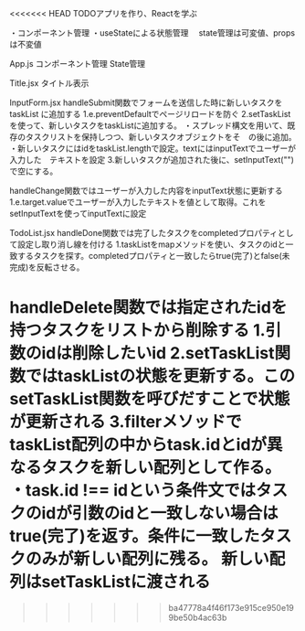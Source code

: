 <<<<<<< HEAD
TODOアプリを作り、Reactを学ぶ

・コンポーネント管理
・useStateによる状態管理
　state管理は可変値、propsは不変値

App.js
コンポーネント管理
State管理

Title.jsx
タイトル表示

InputForm.jsx
handleSubmit関数でフォームを送信した時に新しいタスクを taskList に追加する
1.e.preventDefaultでページリロードを防ぐ
2.setTaskListを使って、新しいタスクをtaskListに追加する。
    ・スプレッド構文を用いて、既存のタスクリストを保持しつつ、新しいタスクオブジェクトをそ　の後に追加。
    ・新しいタスクにはidをtaskList.lengthで設定。textにはinputTextでユーザーが入力した　テキストを設定
3.新しいタスクが追加された後に、setInputText("")で空にする。

handleChange関数ではユーザーが入力した内容をinputText状態に更新する
1.e.target.valueでユーザーが入力したテキストを値として取得。これをsetInputTextを使ってinputTextに設定


TodoList.jsx
handleDone関数では完了したタスクをcompletedプロパティとして設定し取り消し線を付ける
1.taskListをmapメソッドを使い、タスクのidと一致するタスクを探す。completedプロパティと一致したらtrue(完了)とfalse(未完成)を反転させる。

handleDelete関数では指定されたidを持つタスクをリストから削除する
1.引数のidは削除したいid
2.setTaskList関数ではtaskListの状態を更新する。このsetTaskList関数を呼びだすことで状態が更新される
3.filterメソッドでtaskList配列の中からtask.idとidが異なるタスクを新しい配列として作る。
    ・task.id !== idという条件文ではタスクのidが引数のidと一致しない場合はtrue(完了)を返す。条件に一致したタスクのみが新しい配列に残る。
    新しい配列はsetTaskListに渡される
=======

>>>>>>> ba47778a4f46f173e915ce950e199be50b4ac63b
